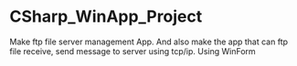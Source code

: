 # CSharp_WinApp_Project
Make ftp file server management App. And also make the app that can ftp file receive, send message to server using tcp/ip.
Using WinForm
